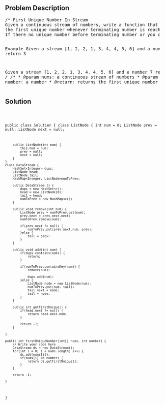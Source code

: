 <!--
<style>
  body { font-family: Arial, sans-serif; }
  .container { max-width: 100%; margin: auto; padding: 20px; }
  .comment-block { background-color: #f9f9f9; padding: 10px; border-left: 5px solid #ccc; }
  .code-block { background-color: #f4f4f4; padding: 10px; border: 1px solid #ddd; }
</style>
-->

<div class='container'>
<h2>Problem Description</h2>
<div class='comment-block'>
<pre>
/* First Unique Number In Stream
Given a continuous stream of numbers, write a function that returns 
the first unique number whenever terminating number is reached(include terminating number). 
If there no unique number before terminating number or you can't find this terminating number, return -1.

Example
Given a stream [1, 2, 2, 1, 3, 4, 4, 5, 6] and a number 5
return 3

Given a stream [1, 2, 2, 1, 3, 4, 4, 5, 6] and a number 7
return -1
*/
    /**
     * @param nums: a continuous stream of numbers
     * @param number: a number
     * @return: returns the first unique number
     */
</pre>
</div>

<h2>Solution</h2>
<div class='code-block'>
<pre><code class='language-java'>

public class Solution {
    class ListNode {
        int num = 0;
        ListNode prev = null;
        ListNode next = null;
        
        public ListNode(int num) {
            this.num = num;
            prev = null;
            next = null;
        }
    }
    class DataStream {
        HashSet<Integer> dups;
        ListNode head;
        ListNode tail;
        HashMap<Integer, ListNode>numToPrev;
        
        public DataStream () {
            dups = new HashSet<>();
            head = new ListNode(0);
            tail = head;
            numToPrev = new HashMap<>();
        }
        
        public void remove(int num) {
            ListNode prev = numToPrev.get(num);
            prev.next = prev.next.next;
            numToPrev.remove(num);
            
            if(prev.next != null) {
                numToPrev.put(prev.next.num, prev);
            }else {
                tail = prev;
            }
        }
        
        public void add(int num) {
            if(dups.contains(num)) {
                return;
            }
            
            if(numToPrev.containsKey(num)) {
                remove(num);
                
                dups.add(num);
            }else {
                ListNode node = new ListNode(num);
                numToPrev.put(num, tail);
                tail.next = node;
                tail = node;
            }
        }
        
        public int getFirstUnique() {
            if(head.next != null) {
                return head.next.num;
            }
            
            return -1;
        }
      
    }
    
    public int firstUniqueNumber(int[] nums, int number) {
        // Write your code here
        DataStream ds = new DataStream();
        for(int i = 0; i < nums.length; i++) {
            ds.add(nums[i]);
            if(nums[i] == number) {
                return ds.getFirstUnique();
            }
        }
        
        return -1;
        
    }
}</code></pre>
</div>
</div>
